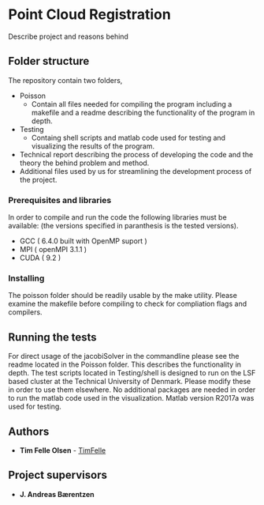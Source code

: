 # Point Cloud Registration
Describe project and reasons behind

## Folder structure
The repository contain two folders, 
- Poisson 
	- 	Contain all files needed for compiling the program including 
		a makefile and a readme describing the functionality of the 
		program in depth.
- Testing
	- 	Containg shell scripts and matlab code used for testing and visualizing
		the results of the program.
- Technical report describing the process of developing the code and the theory 
	the behind problem and method.
- Additional files used by us for streamlining the development process of the 
  project.

### Prerequisites and libraries
In order to compile and run the code the following libraries must be available: 
(the versions specified in paranthesis is the tested versions).
- GCC	( 6.4.0 built with OpenMP suport )
- MPI   ( openMPI 3.1.1 )
- CUDA  ( 9.2 )

### Installing
The poisson folder should be readily usable by the make utility. Please examine
the makefile before compiling to check for compliation flags and compilers. 

## Running the tests
For direct usage of the jacobiSolver in the commandline please see the 
readme located in the Poisson folder. This describes the functionality in 
depth.
The test scripts located in Testing/shell is designed to run on the LSF based
cluster at the Technical University of Denmark. Please modify these in order to
use them elsewhere. 
No additional packages are needed in order to run the matlab code used in the 
visualization. Matlab version R2017a was used for testing.

## Authors
* **Tim Felle Olsen** -  [TimFelle](https://github.com/TimFelle)

## Project supervisors
* **J. Andreas Bærentzen**
